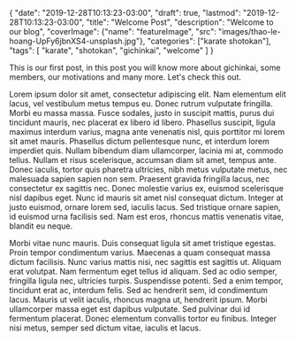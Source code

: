 {
   "date": "2019-12-28T10:13:23-03:00",
   "draft": true,
   "lastmod": "2019-12-28T10:13:23-03:00",
   "title": "Welcome Post",
   "description": "Welcome to our blog",
   "coverImage": {"name": "featureImage",
                  "src": "images/thao-le-hoang-UpFy6jbnXS4-unsplash.jpg"},
   "categories": ["karate shotokan"],
    "tags": [
        "karate",
        "shotokan",
        "gichinkai",
        "welcome"
    ]
}

This is our first post, in this post you will know more about gichinkai, some members, our motivations and many more. Let's check this out.

Lorem ipsum dolor sit amet, consectetur adipiscing elit. Nam elementum elit lacus, vel vestibulum metus tempus eu. Donec rutrum vulputate fringilla. Morbi eu massa massa. Fusce sodales, justo in suscipit mattis, purus dui tincidunt mauris, nec placerat ex libero id libero. Phasellus suscipit, ligula maximus interdum varius, magna ante venenatis nisl, quis porttitor mi lorem sit amet mauris. Phasellus dictum pellentesque nunc, et interdum lorem imperdiet quis. Nullam bibendum diam ullamcorper, lacinia mi at, commodo tellus. Nullam et risus scelerisque, accumsan diam sit amet, tempus ante. Donec iaculis, tortor quis pharetra ultricies, nibh metus vulputate metus, nec malesuada sapien sapien non sem. Praesent gravida fringilla lacus, nec consectetur ex sagittis nec. Donec molestie varius ex, euismod scelerisque nisl dapibus eget. Nunc id mauris sit amet nisl consequat dictum. Integer at justo euismod, ornare lorem sed, iaculis lacus. Sed tristique ornare sapien, id euismod urna facilisis sed. Nam est eros, rhoncus mattis venenatis vitae, blandit eu neque.

Morbi vitae nunc mauris. Duis consequat ligula sit amet tristique egestas. Proin tempor condimentum varius. Maecenas a quam consequat massa dictum facilisis. Nunc varius mattis nisi, nec sagittis est sagittis ut. Aliquam erat volutpat. Nam fermentum eget tellus id aliquam. Sed ac odio semper, fringilla ligula nec, ultricies turpis. Suspendisse potenti. Sed a enim tempor, tincidunt erat ac, interdum felis. Sed ac hendrerit sem, id condimentum lacus. Mauris ut velit iaculis, rhoncus magna ut, hendrerit ipsum. Morbi ullamcorper massa eget est dapibus vulputate. Sed pulvinar dui id fermentum placerat. Donec elementum convallis tortor eu finibus. Integer nisi metus, semper sed dictum vitae, iaculis et lacus.